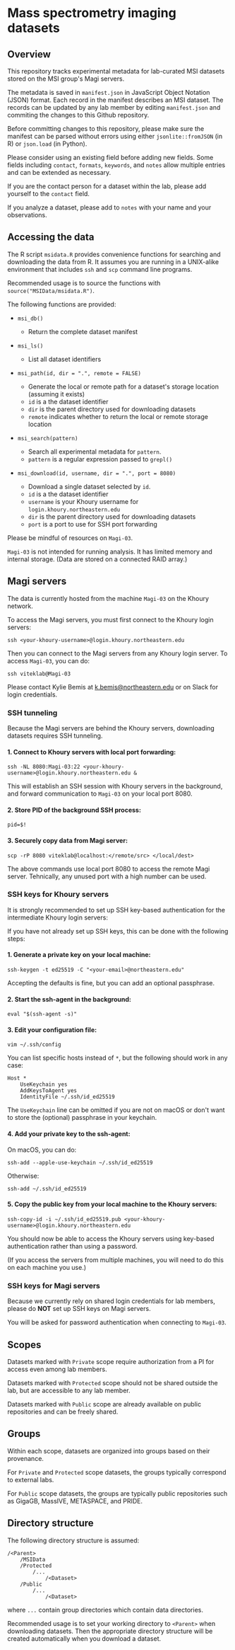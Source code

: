 # Mass spectrometry imaging datasets



## Overview

This repository tracks experimental metadata for lab-curated MSI datasets stored on the MSI group's Magi servers.

The metadata is saved in `manifest.json` in JavaScript Object Notation (JSON) format. Each record in the manifest describes an MSI dataset. The records can be updated by any lab member by editing `manifest.json` and commiting the changes to this Github repository.

Before committing changes to this repository, please make sure the manifest can be parsed without errors using either `jsonlite::fromJSON` (in R) or `json.load` (in Python).

Please consider using an existing field before adding new fields. Some fields including `contact`, `formats`, `keywords`, and `notes` allow multiple entries and can be extended as necessary.

If you are the contact person for a dataset within the lab, please add yourself to the `contact` field.

If you analyze a dataset, please add to `notes` with your name and your observations.




## Accessing the data

The R script `msidata.R` provides convenience functions for searching and downloading the data from R. It assumes you are running in a UNIX-alike environment that includes `ssh` and `scp` command line programs.

Recommended usage is to source the functions with `source("MSIData/msidata.R")`.

The following functions are provided:

- `msi_db()`
    + Return the complete dataset manifest

- `msi_ls()`
    + List all dataset identifiers

- `msi_path(id, dir = ".", remote = FALSE)`
    + Generate the local or remote path for a dataset's storage location (assuming it exists)
    + `id` is a the dataset identifier
    + `dir` is the parent directory used for downloading datasets
    + `remote` indicates whether to return the local or remote storage location 

- `msi_search(pattern)`
    + Search all experimental metadata for `pattern`.
    + `pattern` is a regular expression passed to `grepl()`

- `msi_download(id, username, dir = ".", port = 8080)`
    + Download a single dataset selected by `id`.
    + `id` is a the dataset identifier
    + `username` is your Khoury username for `login.khoury.northeastern.edu`
    + `dir` is the parent directory used for downloading datasets
    + `port` is a port to use for SSH port forwarding

Please be mindful of resources on `Magi-03`.

`Magi-03` is not intended for running analysis. It has limited memory and internal storage. (Data are stored on a connected RAID array.)





## Magi servers

The data is currently hosted from the machine `Magi-03` on the Khoury network.

To access the Magi servers, you must first connect to the Khoury login servers:

`ssh <your-khoury-username>@login.khoury.northeastern.edu`

Then you can connect to the Magi servers from any Khoury login server. To access `Magi-03`, you can do:

`ssh viteklab@Magi-03`

Please contact Kylie Bemis at <k.bemis@northeastern.edu> or on Slack for login credentials.



### SSH tunneling

Because the Magi servers are behind the Khoury servers, downloading datasets requires SSH tunneling.

#### 1. Connect to Khoury servers with local port forwarding:

`ssh -NL 8080:Magi-03:22 <your-khoury-username>@login.khoury.northeastern.edu &`

This will establish an SSH session with Khoury servers in the background, and forward communication to `Magi-03` on your local port 8080.

#### 2. Store PID of the background SSH process:

`pid=$!`

#### 3. Securely copy data from Magi server:

`scp -rP 8080 viteklab@localhost:</remote/src> </local/dest>`

The above commands use local port 8080 to access the remote Magi server. Tehnically, any unused port with a high number can be used.



### SSH keys for Khoury servers

It is strongly recommended to set up SSH key-based authentication for the intermediate Khoury login servers:

If you have not already set up SSH keys, this can be done with the following steps:

#### 1. Generate a private key on your local machine:

`ssh-keygen -t ed25519 -C "<your-email>@northeastern.edu"`

Accepting the defaults is fine, but you can add an optional passphrase.

#### 2. Start the ssh-agent in the background:

`eval "$(ssh-agent -s)"`

#### 3. Edit your configuration file:

`vim ~/.ssh/config`

You can list specific hosts instead of `*`, but the following should work in any case:

```
Host *
	UseKeychain yes
	AddKeysToAgent yes
	IdentityFile ~/.ssh/id_ed25519
```

The `UseKeychain` line can be omitted if you are not on macOS or don't want to store the (optional) passphrase in your keychain.

#### 4. Add your private key to the ssh-agent:

On macOS, you can do:

`ssh-add --apple-use-keychain ~/.ssh/id_ed25519`

Otherwise:

`ssh-add ~/.ssh/id_ed25519`

#### 5. Copy the public key from your local machine to the Khoury servers:

`ssh-copy-id -i ~/.ssh/id_ed25519.pub <your-khoury-username>@login.khoury.northeastern.edu`

You should now be able to access the Khoury servers using key-based authentication rather than using a password.

(If you access the servers from multiple machines, you will need to do this on each machine you use.)

### SSH keys for Magi servers

Because we currently rely on shared login credentials for lab members, please do __NOT__ set up SSH keys on Magi servers.

You will be asked for password authentication when connecting to `Magi-03`.



## Scopes

Datasets marked with `Private` scope require authorization from a PI for access even among lab members.

Datasets marked with `Protected` scope should not be shared outside the lab, but are accessible to any lab member.

Datasets marked with `Public` scope are already available on public repositories and can be freely shared.



## Groups

Within each scope, datasets are organized into groups based on their provenance.

For `Private` and `Protected` scope datasets, the groups typically correspond to external labs.

For `Public` scope datasets, the groups are typically public repositories such as GigaGB, MassIVE, METASPACE, and PRIDE.



## Directory structure

The following directory structure is assumed:

```
/<Parent>
    /MSIData
    /Protected
        /...
            /<Dataset>
    /Public
        /...
            /<Dataset>
```

where `...` contain group directories which contain data directories.

Recommended usage is to set your working directory to `<Parent>` when downloading datasets. Then the appropriate directory structure will be created automatically when you download a dataset.


